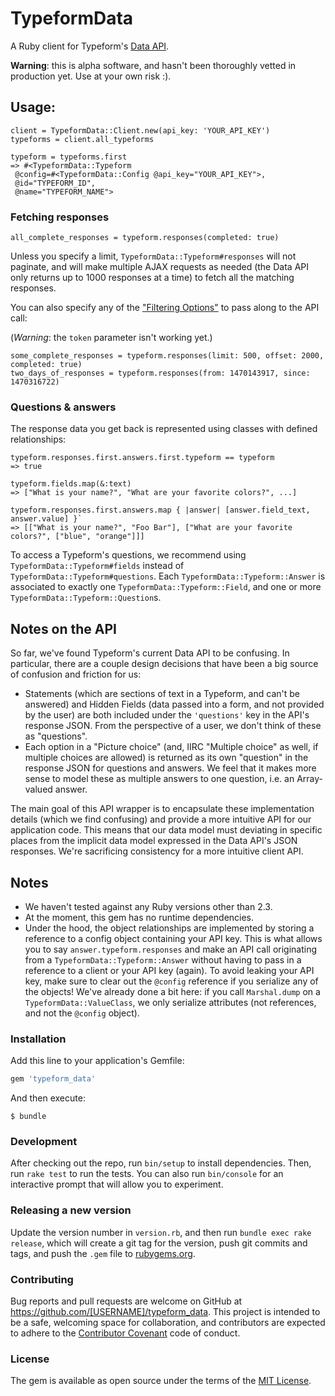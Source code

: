 # TypeformData

A Ruby client for Typeform's [Data API](https://www.typeform.com/help/data-api/).

**Warning**: this is alpha software, and hasn't been thoroughly vetted in production yet. Use at your own risk :).

## Usage:

```
client = TypeformData::Client.new(api_key: 'YOUR_API_KEY')
typeforms = client.all_typeforms

typeform = typeforms.first
=> #<TypeformData::Typeform
 @config=#<TypeformData::Config @api_key="YOUR_API_KEY">,
 @id="TYPEFORM_ID",
 @name="TYPEFORM_NAME">
```

### Fetching responses

```
all_complete_responses = typeform.responses(completed: true)
```

Unless you specify a limit, `TypeformData::Typeform#responses` will not paginate, and will make multiple AJAX requests as needed (the Data API only returns up to 1000 responses at a time) to fetch all the matching responses.

You can also specify any of the ["Filtering Options"](https://www.typeform.com/help/data-api/) to pass along to the API call:

(*Warning*: the `token` parameter isn't working yet.)

```
some_complete_responses = typeform.responses(limit: 500, offset: 2000, completed: true)
two_days_of_responses = typeform.responses(from: 1470143917, since: 1470316722)

```

### Questions & answers

The response data you get back is represented using classes with defined relationships:

```
typeform.responses.first.answers.first.typeform == typeform
=> true

typeform.fields.map(&:text)
=> ["What is your name?", "What are your favorite colors?", ...]

typeform.responses.first.answers.map { |answer| [answer.field_text, answer.value] }`
=> [["What is your name?", "Foo Bar"], ["What are your favorite colors?", ["blue", "orange"]]]

```

To access a Typeform's questions, we recommend using `TypeformData::Typeform#fields` instead of `TypeformData::Typeform#questions`. Each `TypeformData::Typeform::Answer` is associated to exactly one `TypeformData::Typeform::Field`, and one or more `TypeformData::Typeform::Question`s.

## Notes on the API

So far, we've found Typeform's current Data API to be confusing. In particular, there are a couple design decisions that have been a big source of confusion and friction for us:

- Statements (which are sections of text in a Typeform, and can't be answered) and Hidden Fields (data passed into a form, and not provided by the user) are both included under the `'questions'` key in the API's response JSON. From the perspective of a user, we don't think of these as "questions".
- Each option in a "Picture choice" (and, IIRC "Multiple choice" as well, if multiple choices are allowed) is returned as its own "question" in the response JSON for questions and answers. We feel that it makes more sense to model these as multiple answers to one question, i.e. an Array-valued answer.

The main goal of this API wrapper is to encapsulate these implementation details (which we find confusing) and provide a more intuitive API for our application code. This means that our data model must deviating in specific places from the implicit data model expressed in the Data API's JSON responses. We're sacrificing consistency for a more intuitive client API.

## Notes

  - We haven't tested against any Ruby versions other than 2.3.
  - At the moment, this gem has no runtime dependencies.
  - Under the hood, the object relationships are implemented by storing a reference to a config object containing your API key. This is what allows you to say `answer.typeform.responses` and make an API call originating from a `TypeformData::Typeform::Answer` without having to pass in a reference to a client or your API key (again). To avoid leaking your API key, make sure to clear out the `@config` reference if you serialize any of the objects! We've already done a bit here: if you call `Marshal.dump` on a `TypeformData::ValueClass`, we only serialize attributes (not references, and not the `@config` object). 

### Installation

Add this line to your application's Gemfile:

```ruby
gem 'typeform_data'
```

And then execute:

    $ bundle

### Development

After checking out the repo, run `bin/setup` to install dependencies. Then, run `rake test` to run the tests. You can also run `bin/console` for an interactive prompt that will allow you to experiment.

### Releasing a new version

Update the version number in `version.rb`, and then run `bundle exec rake release`, which will create a git tag for the version, push git commits and tags, and push the `.gem` file to [rubygems.org](https://rubygems.org).

### Contributing

Bug reports and pull requests are welcome on GitHub at https://github.com/[USERNAME]/typeform_data. This project is intended to be a safe, welcoming space for collaboration, and contributors are expected to adhere to the [Contributor Covenant](http://contributor-covenant.org) code of conduct.

### License

The gem is available as open source under the terms of the [MIT License](http://opensource.org/licenses/MIT).
